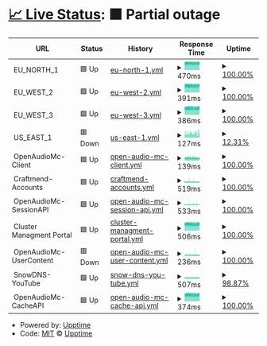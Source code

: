 # [📈 Live Status](https://upptime.github.io/upptime): <!--live status--> **🟧 Partial outage**

<!--start: status pages-->
<!-- This summary is generated by Upptime (https://github.com/upptime/upptime) -->
<!-- Do not edit this manually, your changes will be overwritten -->
<!-- prettier-ignore -->
| URL | Status | History | Response Time | Uptime |
| --- | ------ | ------- | ------------- | ------ |
| <img alt="" src="https://icons.duckduckgo.com/ip3/null.ico" height="13"> EU_NORTH_1 | 🟩 Up | [eu-north-1.yml](https://github.com/OpenAudioMc/status/commits/HEAD/history/eu-north-1.yml) | <details><summary><img alt="Response time graph" src="./graphs/eu-north-1/response-time-week.png" height="20"> 470ms</summary><br><a href="https://OpenAudioMc.github.io/status/history/eu-north-1"><img alt="Response time 471" src="https://img.shields.io/endpoint?url=https%3A%2F%2Fraw.githubusercontent.com%2FOpenAudioMc%2Fstatus%2FHEAD%2Fapi%2Feu-north-1%2Fresponse-time.json"></a><br><a href="https://OpenAudioMc.github.io/status/history/eu-north-1"><img alt="24-hour response time 475" src="https://img.shields.io/endpoint?url=https%3A%2F%2Fraw.githubusercontent.com%2FOpenAudioMc%2Fstatus%2FHEAD%2Fapi%2Feu-north-1%2Fresponse-time-day.json"></a><br><a href="https://OpenAudioMc.github.io/status/history/eu-north-1"><img alt="7-day response time 470" src="https://img.shields.io/endpoint?url=https%3A%2F%2Fraw.githubusercontent.com%2FOpenAudioMc%2Fstatus%2FHEAD%2Fapi%2Feu-north-1%2Fresponse-time-week.json"></a><br><a href="https://OpenAudioMc.github.io/status/history/eu-north-1"><img alt="30-day response time 471" src="https://img.shields.io/endpoint?url=https%3A%2F%2Fraw.githubusercontent.com%2FOpenAudioMc%2Fstatus%2FHEAD%2Fapi%2Feu-north-1%2Fresponse-time-month.json"></a><br><a href="https://OpenAudioMc.github.io/status/history/eu-north-1"><img alt="1-year response time 471" src="https://img.shields.io/endpoint?url=https%3A%2F%2Fraw.githubusercontent.com%2FOpenAudioMc%2Fstatus%2FHEAD%2Fapi%2Feu-north-1%2Fresponse-time-year.json"></a></details> | <details><summary><a href="https://OpenAudioMc.github.io/status/history/eu-north-1">100.00%</a></summary><a href="https://OpenAudioMc.github.io/status/history/eu-north-1"><img alt="All-time uptime 99.98%" src="https://img.shields.io/endpoint?url=https%3A%2F%2Fraw.githubusercontent.com%2FOpenAudioMc%2Fstatus%2FHEAD%2Fapi%2Feu-north-1%2Fuptime.json"></a><br><a href="https://OpenAudioMc.github.io/status/history/eu-north-1"><img alt="24-hour uptime 100.00%" src="https://img.shields.io/endpoint?url=https%3A%2F%2Fraw.githubusercontent.com%2FOpenAudioMc%2Fstatus%2FHEAD%2Fapi%2Feu-north-1%2Fuptime-day.json"></a><br><a href="https://OpenAudioMc.github.io/status/history/eu-north-1"><img alt="7-day uptime 100.00%" src="https://img.shields.io/endpoint?url=https%3A%2F%2Fraw.githubusercontent.com%2FOpenAudioMc%2Fstatus%2FHEAD%2Fapi%2Feu-north-1%2Fuptime-week.json"></a><br><a href="https://OpenAudioMc.github.io/status/history/eu-north-1"><img alt="30-day uptime 99.98%" src="https://img.shields.io/endpoint?url=https%3A%2F%2Fraw.githubusercontent.com%2FOpenAudioMc%2Fstatus%2FHEAD%2Fapi%2Feu-north-1%2Fuptime-month.json"></a><br><a href="https://OpenAudioMc.github.io/status/history/eu-north-1"><img alt="1-year uptime 99.98%" src="https://img.shields.io/endpoint?url=https%3A%2F%2Fraw.githubusercontent.com%2FOpenAudioMc%2Fstatus%2FHEAD%2Fapi%2Feu-north-1%2Fuptime-year.json"></a></details>
| <img alt="" src="https://icons.duckduckgo.com/ip3/null.ico" height="13"> EU_WEST_2 | 🟩 Up | [eu-west-2.yml](https://github.com/OpenAudioMc/status/commits/HEAD/history/eu-west-2.yml) | <details><summary><img alt="Response time graph" src="./graphs/eu-west-2/response-time-week.png" height="20"> 391ms</summary><br><a href="https://OpenAudioMc.github.io/status/history/eu-west-2"><img alt="Response time 389" src="https://img.shields.io/endpoint?url=https%3A%2F%2Fraw.githubusercontent.com%2FOpenAudioMc%2Fstatus%2FHEAD%2Fapi%2Feu-west-2%2Fresponse-time.json"></a><br><a href="https://OpenAudioMc.github.io/status/history/eu-west-2"><img alt="24-hour response time 397" src="https://img.shields.io/endpoint?url=https%3A%2F%2Fraw.githubusercontent.com%2FOpenAudioMc%2Fstatus%2FHEAD%2Fapi%2Feu-west-2%2Fresponse-time-day.json"></a><br><a href="https://OpenAudioMc.github.io/status/history/eu-west-2"><img alt="7-day response time 391" src="https://img.shields.io/endpoint?url=https%3A%2F%2Fraw.githubusercontent.com%2FOpenAudioMc%2Fstatus%2FHEAD%2Fapi%2Feu-west-2%2Fresponse-time-week.json"></a><br><a href="https://OpenAudioMc.github.io/status/history/eu-west-2"><img alt="30-day response time 389" src="https://img.shields.io/endpoint?url=https%3A%2F%2Fraw.githubusercontent.com%2FOpenAudioMc%2Fstatus%2FHEAD%2Fapi%2Feu-west-2%2Fresponse-time-month.json"></a><br><a href="https://OpenAudioMc.github.io/status/history/eu-west-2"><img alt="1-year response time 389" src="https://img.shields.io/endpoint?url=https%3A%2F%2Fraw.githubusercontent.com%2FOpenAudioMc%2Fstatus%2FHEAD%2Fapi%2Feu-west-2%2Fresponse-time-year.json"></a></details> | <details><summary><a href="https://OpenAudioMc.github.io/status/history/eu-west-2">100.00%</a></summary><a href="https://OpenAudioMc.github.io/status/history/eu-west-2"><img alt="All-time uptime 99.95%" src="https://img.shields.io/endpoint?url=https%3A%2F%2Fraw.githubusercontent.com%2FOpenAudioMc%2Fstatus%2FHEAD%2Fapi%2Feu-west-2%2Fuptime.json"></a><br><a href="https://OpenAudioMc.github.io/status/history/eu-west-2"><img alt="24-hour uptime 100.00%" src="https://img.shields.io/endpoint?url=https%3A%2F%2Fraw.githubusercontent.com%2FOpenAudioMc%2Fstatus%2FHEAD%2Fapi%2Feu-west-2%2Fuptime-day.json"></a><br><a href="https://OpenAudioMc.github.io/status/history/eu-west-2"><img alt="7-day uptime 100.00%" src="https://img.shields.io/endpoint?url=https%3A%2F%2Fraw.githubusercontent.com%2FOpenAudioMc%2Fstatus%2FHEAD%2Fapi%2Feu-west-2%2Fuptime-week.json"></a><br><a href="https://OpenAudioMc.github.io/status/history/eu-west-2"><img alt="30-day uptime 99.95%" src="https://img.shields.io/endpoint?url=https%3A%2F%2Fraw.githubusercontent.com%2FOpenAudioMc%2Fstatus%2FHEAD%2Fapi%2Feu-west-2%2Fuptime-month.json"></a><br><a href="https://OpenAudioMc.github.io/status/history/eu-west-2"><img alt="1-year uptime 99.95%" src="https://img.shields.io/endpoint?url=https%3A%2F%2Fraw.githubusercontent.com%2FOpenAudioMc%2Fstatus%2FHEAD%2Fapi%2Feu-west-2%2Fuptime-year.json"></a></details>
| <img alt="" src="https://icons.duckduckgo.com/ip3/null.ico" height="13"> EU_WEST_3 | 🟩 Up | [eu-west-3.yml](https://github.com/OpenAudioMc/status/commits/HEAD/history/eu-west-3.yml) | <details><summary><img alt="Response time graph" src="./graphs/eu-west-3/response-time-week.png" height="20"> 386ms</summary><br><a href="https://OpenAudioMc.github.io/status/history/eu-west-3"><img alt="Response time 387" src="https://img.shields.io/endpoint?url=https%3A%2F%2Fraw.githubusercontent.com%2FOpenAudioMc%2Fstatus%2FHEAD%2Fapi%2Feu-west-3%2Fresponse-time.json"></a><br><a href="https://OpenAudioMc.github.io/status/history/eu-west-3"><img alt="24-hour response time 396" src="https://img.shields.io/endpoint?url=https%3A%2F%2Fraw.githubusercontent.com%2FOpenAudioMc%2Fstatus%2FHEAD%2Fapi%2Feu-west-3%2Fresponse-time-day.json"></a><br><a href="https://OpenAudioMc.github.io/status/history/eu-west-3"><img alt="7-day response time 386" src="https://img.shields.io/endpoint?url=https%3A%2F%2Fraw.githubusercontent.com%2FOpenAudioMc%2Fstatus%2FHEAD%2Fapi%2Feu-west-3%2Fresponse-time-week.json"></a><br><a href="https://OpenAudioMc.github.io/status/history/eu-west-3"><img alt="30-day response time 387" src="https://img.shields.io/endpoint?url=https%3A%2F%2Fraw.githubusercontent.com%2FOpenAudioMc%2Fstatus%2FHEAD%2Fapi%2Feu-west-3%2Fresponse-time-month.json"></a><br><a href="https://OpenAudioMc.github.io/status/history/eu-west-3"><img alt="1-year response time 387" src="https://img.shields.io/endpoint?url=https%3A%2F%2Fraw.githubusercontent.com%2FOpenAudioMc%2Fstatus%2FHEAD%2Fapi%2Feu-west-3%2Fresponse-time-year.json"></a></details> | <details><summary><a href="https://OpenAudioMc.github.io/status/history/eu-west-3">100.00%</a></summary><a href="https://OpenAudioMc.github.io/status/history/eu-west-3"><img alt="All-time uptime 100.00%" src="https://img.shields.io/endpoint?url=https%3A%2F%2Fraw.githubusercontent.com%2FOpenAudioMc%2Fstatus%2FHEAD%2Fapi%2Feu-west-3%2Fuptime.json"></a><br><a href="https://OpenAudioMc.github.io/status/history/eu-west-3"><img alt="24-hour uptime 100.00%" src="https://img.shields.io/endpoint?url=https%3A%2F%2Fraw.githubusercontent.com%2FOpenAudioMc%2Fstatus%2FHEAD%2Fapi%2Feu-west-3%2Fuptime-day.json"></a><br><a href="https://OpenAudioMc.github.io/status/history/eu-west-3"><img alt="7-day uptime 100.00%" src="https://img.shields.io/endpoint?url=https%3A%2F%2Fraw.githubusercontent.com%2FOpenAudioMc%2Fstatus%2FHEAD%2Fapi%2Feu-west-3%2Fuptime-week.json"></a><br><a href="https://OpenAudioMc.github.io/status/history/eu-west-3"><img alt="30-day uptime 100.00%" src="https://img.shields.io/endpoint?url=https%3A%2F%2Fraw.githubusercontent.com%2FOpenAudioMc%2Fstatus%2FHEAD%2Fapi%2Feu-west-3%2Fuptime-month.json"></a><br><a href="https://OpenAudioMc.github.io/status/history/eu-west-3"><img alt="1-year uptime 100.00%" src="https://img.shields.io/endpoint?url=https%3A%2F%2Fraw.githubusercontent.com%2FOpenAudioMc%2Fstatus%2FHEAD%2Fapi%2Feu-west-3%2Fuptime-year.json"></a></details>
| <img alt="" src="https://icons.duckduckgo.com/ip3/null.ico" height="13"> US_EAST_1 | 🟥 Down | [us-east-1.yml](https://github.com/OpenAudioMc/status/commits/HEAD/history/us-east-1.yml) | <details><summary><img alt="Response time graph" src="./graphs/us-east-1/response-time-week.png" height="20"> 127ms</summary><br><a href="https://OpenAudioMc.github.io/status/history/us-east-1"><img alt="Response time 128" src="https://img.shields.io/endpoint?url=https%3A%2F%2Fraw.githubusercontent.com%2FOpenAudioMc%2Fstatus%2FHEAD%2Fapi%2Fus-east-1%2Fresponse-time.json"></a><br><a href="https://OpenAudioMc.github.io/status/history/us-east-1"><img alt="24-hour response time 0" src="https://img.shields.io/endpoint?url=https%3A%2F%2Fraw.githubusercontent.com%2FOpenAudioMc%2Fstatus%2FHEAD%2Fapi%2Fus-east-1%2Fresponse-time-day.json"></a><br><a href="https://OpenAudioMc.github.io/status/history/us-east-1"><img alt="7-day response time 127" src="https://img.shields.io/endpoint?url=https%3A%2F%2Fraw.githubusercontent.com%2FOpenAudioMc%2Fstatus%2FHEAD%2Fapi%2Fus-east-1%2Fresponse-time-week.json"></a><br><a href="https://OpenAudioMc.github.io/status/history/us-east-1"><img alt="30-day response time 128" src="https://img.shields.io/endpoint?url=https%3A%2F%2Fraw.githubusercontent.com%2FOpenAudioMc%2Fstatus%2FHEAD%2Fapi%2Fus-east-1%2Fresponse-time-month.json"></a><br><a href="https://OpenAudioMc.github.io/status/history/us-east-1"><img alt="1-year response time 128" src="https://img.shields.io/endpoint?url=https%3A%2F%2Fraw.githubusercontent.com%2FOpenAudioMc%2Fstatus%2FHEAD%2Fapi%2Fus-east-1%2Fresponse-time-year.json"></a></details> | <details><summary><a href="https://OpenAudioMc.github.io/status/history/us-east-1">12.31%</a></summary><a href="https://OpenAudioMc.github.io/status/history/us-east-1"><img alt="All-time uptime 67.70%" src="https://img.shields.io/endpoint?url=https%3A%2F%2Fraw.githubusercontent.com%2FOpenAudioMc%2Fstatus%2FHEAD%2Fapi%2Fus-east-1%2Fuptime.json"></a><br><a href="https://OpenAudioMc.github.io/status/history/us-east-1"><img alt="24-hour uptime 0.00%" src="https://img.shields.io/endpoint?url=https%3A%2F%2Fraw.githubusercontent.com%2FOpenAudioMc%2Fstatus%2FHEAD%2Fapi%2Fus-east-1%2Fuptime-day.json"></a><br><a href="https://OpenAudioMc.github.io/status/history/us-east-1"><img alt="7-day uptime 12.31%" src="https://img.shields.io/endpoint?url=https%3A%2F%2Fraw.githubusercontent.com%2FOpenAudioMc%2Fstatus%2FHEAD%2Fapi%2Fus-east-1%2Fuptime-week.json"></a><br><a href="https://OpenAudioMc.github.io/status/history/us-east-1"><img alt="30-day uptime 67.70%" src="https://img.shields.io/endpoint?url=https%3A%2F%2Fraw.githubusercontent.com%2FOpenAudioMc%2Fstatus%2FHEAD%2Fapi%2Fus-east-1%2Fuptime-month.json"></a><br><a href="https://OpenAudioMc.github.io/status/history/us-east-1"><img alt="1-year uptime 67.70%" src="https://img.shields.io/endpoint?url=https%3A%2F%2Fraw.githubusercontent.com%2FOpenAudioMc%2Fstatus%2FHEAD%2Fapi%2Fus-east-1%2Fuptime-year.json"></a></details>
| <img alt="" src="https://icons.duckduckgo.com/ip3/null.ico" height="13"> OpenAudioMc-Client | 🟩 Up | [open-audio-mc-client.yml](https://github.com/OpenAudioMc/status/commits/HEAD/history/open-audio-mc-client.yml) | <details><summary><img alt="Response time graph" src="./graphs/open-audio-mc-client/response-time-week.png" height="20"> 139ms</summary><br><a href="https://OpenAudioMc.github.io/status/history/open-audio-mc-client"><img alt="Response time 141" src="https://img.shields.io/endpoint?url=https%3A%2F%2Fraw.githubusercontent.com%2FOpenAudioMc%2Fstatus%2FHEAD%2Fapi%2Fopen-audio-mc-client%2Fresponse-time.json"></a><br><a href="https://OpenAudioMc.github.io/status/history/open-audio-mc-client"><img alt="24-hour response time 135" src="https://img.shields.io/endpoint?url=https%3A%2F%2Fraw.githubusercontent.com%2FOpenAudioMc%2Fstatus%2FHEAD%2Fapi%2Fopen-audio-mc-client%2Fresponse-time-day.json"></a><br><a href="https://OpenAudioMc.github.io/status/history/open-audio-mc-client"><img alt="7-day response time 139" src="https://img.shields.io/endpoint?url=https%3A%2F%2Fraw.githubusercontent.com%2FOpenAudioMc%2Fstatus%2FHEAD%2Fapi%2Fopen-audio-mc-client%2Fresponse-time-week.json"></a><br><a href="https://OpenAudioMc.github.io/status/history/open-audio-mc-client"><img alt="30-day response time 141" src="https://img.shields.io/endpoint?url=https%3A%2F%2Fraw.githubusercontent.com%2FOpenAudioMc%2Fstatus%2FHEAD%2Fapi%2Fopen-audio-mc-client%2Fresponse-time-month.json"></a><br><a href="https://OpenAudioMc.github.io/status/history/open-audio-mc-client"><img alt="1-year response time 141" src="https://img.shields.io/endpoint?url=https%3A%2F%2Fraw.githubusercontent.com%2FOpenAudioMc%2Fstatus%2FHEAD%2Fapi%2Fopen-audio-mc-client%2Fresponse-time-year.json"></a></details> | <details><summary><a href="https://OpenAudioMc.github.io/status/history/open-audio-mc-client">100.00%</a></summary><a href="https://OpenAudioMc.github.io/status/history/open-audio-mc-client"><img alt="All-time uptime 99.99%" src="https://img.shields.io/endpoint?url=https%3A%2F%2Fraw.githubusercontent.com%2FOpenAudioMc%2Fstatus%2FHEAD%2Fapi%2Fopen-audio-mc-client%2Fuptime.json"></a><br><a href="https://OpenAudioMc.github.io/status/history/open-audio-mc-client"><img alt="24-hour uptime 100.00%" src="https://img.shields.io/endpoint?url=https%3A%2F%2Fraw.githubusercontent.com%2FOpenAudioMc%2Fstatus%2FHEAD%2Fapi%2Fopen-audio-mc-client%2Fuptime-day.json"></a><br><a href="https://OpenAudioMc.github.io/status/history/open-audio-mc-client"><img alt="7-day uptime 100.00%" src="https://img.shields.io/endpoint?url=https%3A%2F%2Fraw.githubusercontent.com%2FOpenAudioMc%2Fstatus%2FHEAD%2Fapi%2Fopen-audio-mc-client%2Fuptime-week.json"></a><br><a href="https://OpenAudioMc.github.io/status/history/open-audio-mc-client"><img alt="30-day uptime 100.00%" src="https://img.shields.io/endpoint?url=https%3A%2F%2Fraw.githubusercontent.com%2FOpenAudioMc%2Fstatus%2FHEAD%2Fapi%2Fopen-audio-mc-client%2Fuptime-month.json"></a><br><a href="https://OpenAudioMc.github.io/status/history/open-audio-mc-client"><img alt="1-year uptime 100.00%" src="https://img.shields.io/endpoint?url=https%3A%2F%2Fraw.githubusercontent.com%2FOpenAudioMc%2Fstatus%2FHEAD%2Fapi%2Fopen-audio-mc-client%2Fuptime-year.json"></a></details>
| <img alt="" src="https://icons.duckduckgo.com/ip3/null.ico" height="13"> Craftmend-Accounts | 🟩 Up | [craftmend-accounts.yml](https://github.com/OpenAudioMc/status/commits/HEAD/history/craftmend-accounts.yml) | <details><summary><img alt="Response time graph" src="./graphs/craftmend-accounts/response-time-week.png" height="20"> 519ms</summary><br><a href="https://OpenAudioMc.github.io/status/history/craftmend-accounts"><img alt="Response time 506" src="https://img.shields.io/endpoint?url=https%3A%2F%2Fraw.githubusercontent.com%2FOpenAudioMc%2Fstatus%2FHEAD%2Fapi%2Fcraftmend-accounts%2Fresponse-time.json"></a><br><a href="https://OpenAudioMc.github.io/status/history/craftmend-accounts"><img alt="24-hour response time 538" src="https://img.shields.io/endpoint?url=https%3A%2F%2Fraw.githubusercontent.com%2FOpenAudioMc%2Fstatus%2FHEAD%2Fapi%2Fcraftmend-accounts%2Fresponse-time-day.json"></a><br><a href="https://OpenAudioMc.github.io/status/history/craftmend-accounts"><img alt="7-day response time 519" src="https://img.shields.io/endpoint?url=https%3A%2F%2Fraw.githubusercontent.com%2FOpenAudioMc%2Fstatus%2FHEAD%2Fapi%2Fcraftmend-accounts%2Fresponse-time-week.json"></a><br><a href="https://OpenAudioMc.github.io/status/history/craftmend-accounts"><img alt="30-day response time 506" src="https://img.shields.io/endpoint?url=https%3A%2F%2Fraw.githubusercontent.com%2FOpenAudioMc%2Fstatus%2FHEAD%2Fapi%2Fcraftmend-accounts%2Fresponse-time-month.json"></a><br><a href="https://OpenAudioMc.github.io/status/history/craftmend-accounts"><img alt="1-year response time 506" src="https://img.shields.io/endpoint?url=https%3A%2F%2Fraw.githubusercontent.com%2FOpenAudioMc%2Fstatus%2FHEAD%2Fapi%2Fcraftmend-accounts%2Fresponse-time-year.json"></a></details> | <details><summary><a href="https://OpenAudioMc.github.io/status/history/craftmend-accounts">100.00%</a></summary><a href="https://OpenAudioMc.github.io/status/history/craftmend-accounts"><img alt="All-time uptime 100.00%" src="https://img.shields.io/endpoint?url=https%3A%2F%2Fraw.githubusercontent.com%2FOpenAudioMc%2Fstatus%2FHEAD%2Fapi%2Fcraftmend-accounts%2Fuptime.json"></a><br><a href="https://OpenAudioMc.github.io/status/history/craftmend-accounts"><img alt="24-hour uptime 100.00%" src="https://img.shields.io/endpoint?url=https%3A%2F%2Fraw.githubusercontent.com%2FOpenAudioMc%2Fstatus%2FHEAD%2Fapi%2Fcraftmend-accounts%2Fuptime-day.json"></a><br><a href="https://OpenAudioMc.github.io/status/history/craftmend-accounts"><img alt="7-day uptime 100.00%" src="https://img.shields.io/endpoint?url=https%3A%2F%2Fraw.githubusercontent.com%2FOpenAudioMc%2Fstatus%2FHEAD%2Fapi%2Fcraftmend-accounts%2Fuptime-week.json"></a><br><a href="https://OpenAudioMc.github.io/status/history/craftmend-accounts"><img alt="30-day uptime 100.00%" src="https://img.shields.io/endpoint?url=https%3A%2F%2Fraw.githubusercontent.com%2FOpenAudioMc%2Fstatus%2FHEAD%2Fapi%2Fcraftmend-accounts%2Fuptime-month.json"></a><br><a href="https://OpenAudioMc.github.io/status/history/craftmend-accounts"><img alt="1-year uptime 100.00%" src="https://img.shields.io/endpoint?url=https%3A%2F%2Fraw.githubusercontent.com%2FOpenAudioMc%2Fstatus%2FHEAD%2Fapi%2Fcraftmend-accounts%2Fuptime-year.json"></a></details>
| <img alt="" src="https://icons.duckduckgo.com/ip3/null.ico" height="13"> OpenAudioMc-SessionAPI | 🟩 Up | [open-audio-mc-session-api.yml](https://github.com/OpenAudioMc/status/commits/HEAD/history/open-audio-mc-session-api.yml) | <details><summary><img alt="Response time graph" src="./graphs/open-audio-mc-session-api/response-time-week.png" height="20"> 533ms</summary><br><a href="https://OpenAudioMc.github.io/status/history/open-audio-mc-session-api"><img alt="Response time 505" src="https://img.shields.io/endpoint?url=https%3A%2F%2Fraw.githubusercontent.com%2FOpenAudioMc%2Fstatus%2FHEAD%2Fapi%2Fopen-audio-mc-session-api%2Fresponse-time.json"></a><br><a href="https://OpenAudioMc.github.io/status/history/open-audio-mc-session-api"><img alt="24-hour response time 500" src="https://img.shields.io/endpoint?url=https%3A%2F%2Fraw.githubusercontent.com%2FOpenAudioMc%2Fstatus%2FHEAD%2Fapi%2Fopen-audio-mc-session-api%2Fresponse-time-day.json"></a><br><a href="https://OpenAudioMc.github.io/status/history/open-audio-mc-session-api"><img alt="7-day response time 533" src="https://img.shields.io/endpoint?url=https%3A%2F%2Fraw.githubusercontent.com%2FOpenAudioMc%2Fstatus%2FHEAD%2Fapi%2Fopen-audio-mc-session-api%2Fresponse-time-week.json"></a><br><a href="https://OpenAudioMc.github.io/status/history/open-audio-mc-session-api"><img alt="30-day response time 505" src="https://img.shields.io/endpoint?url=https%3A%2F%2Fraw.githubusercontent.com%2FOpenAudioMc%2Fstatus%2FHEAD%2Fapi%2Fopen-audio-mc-session-api%2Fresponse-time-month.json"></a><br><a href="https://OpenAudioMc.github.io/status/history/open-audio-mc-session-api"><img alt="1-year response time 505" src="https://img.shields.io/endpoint?url=https%3A%2F%2Fraw.githubusercontent.com%2FOpenAudioMc%2Fstatus%2FHEAD%2Fapi%2Fopen-audio-mc-session-api%2Fresponse-time-year.json"></a></details> | <details><summary><a href="https://OpenAudioMc.github.io/status/history/open-audio-mc-session-api">100.00%</a></summary><a href="https://OpenAudioMc.github.io/status/history/open-audio-mc-session-api"><img alt="All-time uptime 100.00%" src="https://img.shields.io/endpoint?url=https%3A%2F%2Fraw.githubusercontent.com%2FOpenAudioMc%2Fstatus%2FHEAD%2Fapi%2Fopen-audio-mc-session-api%2Fuptime.json"></a><br><a href="https://OpenAudioMc.github.io/status/history/open-audio-mc-session-api"><img alt="24-hour uptime 100.00%" src="https://img.shields.io/endpoint?url=https%3A%2F%2Fraw.githubusercontent.com%2FOpenAudioMc%2Fstatus%2FHEAD%2Fapi%2Fopen-audio-mc-session-api%2Fuptime-day.json"></a><br><a href="https://OpenAudioMc.github.io/status/history/open-audio-mc-session-api"><img alt="7-day uptime 100.00%" src="https://img.shields.io/endpoint?url=https%3A%2F%2Fraw.githubusercontent.com%2FOpenAudioMc%2Fstatus%2FHEAD%2Fapi%2Fopen-audio-mc-session-api%2Fuptime-week.json"></a><br><a href="https://OpenAudioMc.github.io/status/history/open-audio-mc-session-api"><img alt="30-day uptime 100.00%" src="https://img.shields.io/endpoint?url=https%3A%2F%2Fraw.githubusercontent.com%2FOpenAudioMc%2Fstatus%2FHEAD%2Fapi%2Fopen-audio-mc-session-api%2Fuptime-month.json"></a><br><a href="https://OpenAudioMc.github.io/status/history/open-audio-mc-session-api"><img alt="1-year uptime 100.00%" src="https://img.shields.io/endpoint?url=https%3A%2F%2Fraw.githubusercontent.com%2FOpenAudioMc%2Fstatus%2FHEAD%2Fapi%2Fopen-audio-mc-session-api%2Fuptime-year.json"></a></details>
| <img alt="" src="https://icons.duckduckgo.com/ip3/null.ico" height="13"> Cluster Managment Portal | 🟩 Up | [cluster-managment-portal.yml](https://github.com/OpenAudioMc/status/commits/HEAD/history/cluster-managment-portal.yml) | <details><summary><img alt="Response time graph" src="./graphs/cluster-managment-portal/response-time-week.png" height="20"> 506ms</summary><br><a href="https://OpenAudioMc.github.io/status/history/cluster-managment-portal"><img alt="Response time 506" src="https://img.shields.io/endpoint?url=https%3A%2F%2Fraw.githubusercontent.com%2FOpenAudioMc%2Fstatus%2FHEAD%2Fapi%2Fcluster-managment-portal%2Fresponse-time.json"></a><br><a href="https://OpenAudioMc.github.io/status/history/cluster-managment-portal"><img alt="24-hour response time 519" src="https://img.shields.io/endpoint?url=https%3A%2F%2Fraw.githubusercontent.com%2FOpenAudioMc%2Fstatus%2FHEAD%2Fapi%2Fcluster-managment-portal%2Fresponse-time-day.json"></a><br><a href="https://OpenAudioMc.github.io/status/history/cluster-managment-portal"><img alt="7-day response time 506" src="https://img.shields.io/endpoint?url=https%3A%2F%2Fraw.githubusercontent.com%2FOpenAudioMc%2Fstatus%2FHEAD%2Fapi%2Fcluster-managment-portal%2Fresponse-time-week.json"></a><br><a href="https://OpenAudioMc.github.io/status/history/cluster-managment-portal"><img alt="30-day response time 506" src="https://img.shields.io/endpoint?url=https%3A%2F%2Fraw.githubusercontent.com%2FOpenAudioMc%2Fstatus%2FHEAD%2Fapi%2Fcluster-managment-portal%2Fresponse-time-month.json"></a><br><a href="https://OpenAudioMc.github.io/status/history/cluster-managment-portal"><img alt="1-year response time 506" src="https://img.shields.io/endpoint?url=https%3A%2F%2Fraw.githubusercontent.com%2FOpenAudioMc%2Fstatus%2FHEAD%2Fapi%2Fcluster-managment-portal%2Fresponse-time-year.json"></a></details> | <details><summary><a href="https://OpenAudioMc.github.io/status/history/cluster-managment-portal">100.00%</a></summary><a href="https://OpenAudioMc.github.io/status/history/cluster-managment-portal"><img alt="All-time uptime 99.32%" src="https://img.shields.io/endpoint?url=https%3A%2F%2Fraw.githubusercontent.com%2FOpenAudioMc%2Fstatus%2FHEAD%2Fapi%2Fcluster-managment-portal%2Fuptime.json"></a><br><a href="https://OpenAudioMc.github.io/status/history/cluster-managment-portal"><img alt="24-hour uptime 100.00%" src="https://img.shields.io/endpoint?url=https%3A%2F%2Fraw.githubusercontent.com%2FOpenAudioMc%2Fstatus%2FHEAD%2Fapi%2Fcluster-managment-portal%2Fuptime-day.json"></a><br><a href="https://OpenAudioMc.github.io/status/history/cluster-managment-portal"><img alt="7-day uptime 100.00%" src="https://img.shields.io/endpoint?url=https%3A%2F%2Fraw.githubusercontent.com%2FOpenAudioMc%2Fstatus%2FHEAD%2Fapi%2Fcluster-managment-portal%2Fuptime-week.json"></a><br><a href="https://OpenAudioMc.github.io/status/history/cluster-managment-portal"><img alt="30-day uptime 99.02%" src="https://img.shields.io/endpoint?url=https%3A%2F%2Fraw.githubusercontent.com%2FOpenAudioMc%2Fstatus%2FHEAD%2Fapi%2Fcluster-managment-portal%2Fuptime-month.json"></a><br><a href="https://OpenAudioMc.github.io/status/history/cluster-managment-portal"><img alt="1-year uptime 99.06%" src="https://img.shields.io/endpoint?url=https%3A%2F%2Fraw.githubusercontent.com%2FOpenAudioMc%2Fstatus%2FHEAD%2Fapi%2Fcluster-managment-portal%2Fuptime-year.json"></a></details>
| <img alt="" src="https://icons.duckduckgo.com/ip3/null.ico" height="13"> OpenAudioMc-UserContent | 🟥 Down | [open-audio-mc-user-content.yml](https://github.com/OpenAudioMc/status/commits/HEAD/history/open-audio-mc-user-content.yml) | <details><summary><img alt="Response time graph" src="./graphs/open-audio-mc-user-content/response-time-week.png" height="20"> 236ms</summary><br><a href="https://OpenAudioMc.github.io/status/history/open-audio-mc-user-content"><img alt="Response time 243" src="https://img.shields.io/endpoint?url=https%3A%2F%2Fraw.githubusercontent.com%2FOpenAudioMc%2Fstatus%2FHEAD%2Fapi%2Fopen-audio-mc-user-content%2Fresponse-time.json"></a><br><a href="https://OpenAudioMc.github.io/status/history/open-audio-mc-user-content"><img alt="24-hour response time 238" src="https://img.shields.io/endpoint?url=https%3A%2F%2Fraw.githubusercontent.com%2FOpenAudioMc%2Fstatus%2FHEAD%2Fapi%2Fopen-audio-mc-user-content%2Fresponse-time-day.json"></a><br><a href="https://OpenAudioMc.github.io/status/history/open-audio-mc-user-content"><img alt="7-day response time 236" src="https://img.shields.io/endpoint?url=https%3A%2F%2Fraw.githubusercontent.com%2FOpenAudioMc%2Fstatus%2FHEAD%2Fapi%2Fopen-audio-mc-user-content%2Fresponse-time-week.json"></a><br><a href="https://OpenAudioMc.github.io/status/history/open-audio-mc-user-content"><img alt="30-day response time 243" src="https://img.shields.io/endpoint?url=https%3A%2F%2Fraw.githubusercontent.com%2FOpenAudioMc%2Fstatus%2FHEAD%2Fapi%2Fopen-audio-mc-user-content%2Fresponse-time-month.json"></a><br><a href="https://OpenAudioMc.github.io/status/history/open-audio-mc-user-content"><img alt="1-year response time 243" src="https://img.shields.io/endpoint?url=https%3A%2F%2Fraw.githubusercontent.com%2FOpenAudioMc%2Fstatus%2FHEAD%2Fapi%2Fopen-audio-mc-user-content%2Fresponse-time-year.json"></a></details> | <details><summary><a href="https://OpenAudioMc.github.io/status/history/open-audio-mc-user-content">100.00%</a></summary><a href="https://OpenAudioMc.github.io/status/history/open-audio-mc-user-content"><img alt="All-time uptime 99.98%" src="https://img.shields.io/endpoint?url=https%3A%2F%2Fraw.githubusercontent.com%2FOpenAudioMc%2Fstatus%2FHEAD%2Fapi%2Fopen-audio-mc-user-content%2Fuptime.json"></a><br><a href="https://OpenAudioMc.github.io/status/history/open-audio-mc-user-content"><img alt="24-hour uptime 100.00%" src="https://img.shields.io/endpoint?url=https%3A%2F%2Fraw.githubusercontent.com%2FOpenAudioMc%2Fstatus%2FHEAD%2Fapi%2Fopen-audio-mc-user-content%2Fuptime-day.json"></a><br><a href="https://OpenAudioMc.github.io/status/history/open-audio-mc-user-content"><img alt="7-day uptime 100.00%" src="https://img.shields.io/endpoint?url=https%3A%2F%2Fraw.githubusercontent.com%2FOpenAudioMc%2Fstatus%2FHEAD%2Fapi%2Fopen-audio-mc-user-content%2Fuptime-week.json"></a><br><a href="https://OpenAudioMc.github.io/status/history/open-audio-mc-user-content"><img alt="30-day uptime 99.98%" src="https://img.shields.io/endpoint?url=https%3A%2F%2Fraw.githubusercontent.com%2FOpenAudioMc%2Fstatus%2FHEAD%2Fapi%2Fopen-audio-mc-user-content%2Fuptime-month.json"></a><br><a href="https://OpenAudioMc.github.io/status/history/open-audio-mc-user-content"><img alt="1-year uptime 99.98%" src="https://img.shields.io/endpoint?url=https%3A%2F%2Fraw.githubusercontent.com%2FOpenAudioMc%2Fstatus%2FHEAD%2Fapi%2Fopen-audio-mc-user-content%2Fuptime-year.json"></a></details>
| <img alt="" src="https://icons.duckduckgo.com/ip3/null.ico" height="13"> SnowDNS-YouTube | 🟩 Up | [snow-dns-you-tube.yml](https://github.com/OpenAudioMc/status/commits/HEAD/history/snow-dns-you-tube.yml) | <details><summary><img alt="Response time graph" src="./graphs/snow-dns-you-tube/response-time-week.png" height="20"> 507ms</summary><br><a href="https://OpenAudioMc.github.io/status/history/snow-dns-you-tube"><img alt="Response time 502" src="https://img.shields.io/endpoint?url=https%3A%2F%2Fraw.githubusercontent.com%2FOpenAudioMc%2Fstatus%2FHEAD%2Fapi%2Fsnow-dns-you-tube%2Fresponse-time.json"></a><br><a href="https://OpenAudioMc.github.io/status/history/snow-dns-you-tube"><img alt="24-hour response time 539" src="https://img.shields.io/endpoint?url=https%3A%2F%2Fraw.githubusercontent.com%2FOpenAudioMc%2Fstatus%2FHEAD%2Fapi%2Fsnow-dns-you-tube%2Fresponse-time-day.json"></a><br><a href="https://OpenAudioMc.github.io/status/history/snow-dns-you-tube"><img alt="7-day response time 507" src="https://img.shields.io/endpoint?url=https%3A%2F%2Fraw.githubusercontent.com%2FOpenAudioMc%2Fstatus%2FHEAD%2Fapi%2Fsnow-dns-you-tube%2Fresponse-time-week.json"></a><br><a href="https://OpenAudioMc.github.io/status/history/snow-dns-you-tube"><img alt="30-day response time 502" src="https://img.shields.io/endpoint?url=https%3A%2F%2Fraw.githubusercontent.com%2FOpenAudioMc%2Fstatus%2FHEAD%2Fapi%2Fsnow-dns-you-tube%2Fresponse-time-month.json"></a><br><a href="https://OpenAudioMc.github.io/status/history/snow-dns-you-tube"><img alt="1-year response time 502" src="https://img.shields.io/endpoint?url=https%3A%2F%2Fraw.githubusercontent.com%2FOpenAudioMc%2Fstatus%2FHEAD%2Fapi%2Fsnow-dns-you-tube%2Fresponse-time-year.json"></a></details> | <details><summary><a href="https://OpenAudioMc.github.io/status/history/snow-dns-you-tube">98.87%</a></summary><a href="https://OpenAudioMc.github.io/status/history/snow-dns-you-tube"><img alt="All-time uptime 99.37%" src="https://img.shields.io/endpoint?url=https%3A%2F%2Fraw.githubusercontent.com%2FOpenAudioMc%2Fstatus%2FHEAD%2Fapi%2Fsnow-dns-you-tube%2Fuptime.json"></a><br><a href="https://OpenAudioMc.github.io/status/history/snow-dns-you-tube"><img alt="24-hour uptime 100.00%" src="https://img.shields.io/endpoint?url=https%3A%2F%2Fraw.githubusercontent.com%2FOpenAudioMc%2Fstatus%2FHEAD%2Fapi%2Fsnow-dns-you-tube%2Fuptime-day.json"></a><br><a href="https://OpenAudioMc.github.io/status/history/snow-dns-you-tube"><img alt="7-day uptime 98.87%" src="https://img.shields.io/endpoint?url=https%3A%2F%2Fraw.githubusercontent.com%2FOpenAudioMc%2Fstatus%2FHEAD%2Fapi%2Fsnow-dns-you-tube%2Fuptime-week.json"></a><br><a href="https://OpenAudioMc.github.io/status/history/snow-dns-you-tube"><img alt="30-day uptime 99.72%" src="https://img.shields.io/endpoint?url=https%3A%2F%2Fraw.githubusercontent.com%2FOpenAudioMc%2Fstatus%2FHEAD%2Fapi%2Fsnow-dns-you-tube%2Fuptime-month.json"></a><br><a href="https://OpenAudioMc.github.io/status/history/snow-dns-you-tube"><img alt="1-year uptime 99.23%" src="https://img.shields.io/endpoint?url=https%3A%2F%2Fraw.githubusercontent.com%2FOpenAudioMc%2Fstatus%2FHEAD%2Fapi%2Fsnow-dns-you-tube%2Fuptime-year.json"></a></details>
| <img alt="" src="https://icons.duckduckgo.com/ip3/null.ico" height="13"> OpenAudioMc-CacheAPI | 🟩 Up | [open-audio-mc-cache-api.yml](https://github.com/OpenAudioMc/status/commits/HEAD/history/open-audio-mc-cache-api.yml) | <details><summary><img alt="Response time graph" src="./graphs/open-audio-mc-cache-api/response-time-week.png" height="20"> 374ms</summary><br><a href="https://OpenAudioMc.github.io/status/history/open-audio-mc-cache-api"><img alt="Response time 374" src="https://img.shields.io/endpoint?url=https%3A%2F%2Fraw.githubusercontent.com%2FOpenAudioMc%2Fstatus%2FHEAD%2Fapi%2Fopen-audio-mc-cache-api%2Fresponse-time.json"></a><br><a href="https://OpenAudioMc.github.io/status/history/open-audio-mc-cache-api"><img alt="24-hour response time 385" src="https://img.shields.io/endpoint?url=https%3A%2F%2Fraw.githubusercontent.com%2FOpenAudioMc%2Fstatus%2FHEAD%2Fapi%2Fopen-audio-mc-cache-api%2Fresponse-time-day.json"></a><br><a href="https://OpenAudioMc.github.io/status/history/open-audio-mc-cache-api"><img alt="7-day response time 374" src="https://img.shields.io/endpoint?url=https%3A%2F%2Fraw.githubusercontent.com%2FOpenAudioMc%2Fstatus%2FHEAD%2Fapi%2Fopen-audio-mc-cache-api%2Fresponse-time-week.json"></a><br><a href="https://OpenAudioMc.github.io/status/history/open-audio-mc-cache-api"><img alt="30-day response time 374" src="https://img.shields.io/endpoint?url=https%3A%2F%2Fraw.githubusercontent.com%2FOpenAudioMc%2Fstatus%2FHEAD%2Fapi%2Fopen-audio-mc-cache-api%2Fresponse-time-month.json"></a><br><a href="https://OpenAudioMc.github.io/status/history/open-audio-mc-cache-api"><img alt="1-year response time 374" src="https://img.shields.io/endpoint?url=https%3A%2F%2Fraw.githubusercontent.com%2FOpenAudioMc%2Fstatus%2FHEAD%2Fapi%2Fopen-audio-mc-cache-api%2Fresponse-time-year.json"></a></details> | <details><summary><a href="https://OpenAudioMc.github.io/status/history/open-audio-mc-cache-api">100.00%</a></summary><a href="https://OpenAudioMc.github.io/status/history/open-audio-mc-cache-api"><img alt="All-time uptime 98.51%" src="https://img.shields.io/endpoint?url=https%3A%2F%2Fraw.githubusercontent.com%2FOpenAudioMc%2Fstatus%2FHEAD%2Fapi%2Fopen-audio-mc-cache-api%2Fuptime.json"></a><br><a href="https://OpenAudioMc.github.io/status/history/open-audio-mc-cache-api"><img alt="24-hour uptime 100.00%" src="https://img.shields.io/endpoint?url=https%3A%2F%2Fraw.githubusercontent.com%2FOpenAudioMc%2Fstatus%2FHEAD%2Fapi%2Fopen-audio-mc-cache-api%2Fuptime-day.json"></a><br><a href="https://OpenAudioMc.github.io/status/history/open-audio-mc-cache-api"><img alt="7-day uptime 100.00%" src="https://img.shields.io/endpoint?url=https%3A%2F%2Fraw.githubusercontent.com%2FOpenAudioMc%2Fstatus%2FHEAD%2Fapi%2Fopen-audio-mc-cache-api%2Fuptime-week.json"></a><br><a href="https://OpenAudioMc.github.io/status/history/open-audio-mc-cache-api"><img alt="30-day uptime 99.34%" src="https://img.shields.io/endpoint?url=https%3A%2F%2Fraw.githubusercontent.com%2FOpenAudioMc%2Fstatus%2FHEAD%2Fapi%2Fopen-audio-mc-cache-api%2Fuptime-month.json"></a><br><a href="https://OpenAudioMc.github.io/status/history/open-audio-mc-cache-api"><img alt="1-year uptime 98.54%" src="https://img.shields.io/endpoint?url=https%3A%2F%2Fraw.githubusercontent.com%2FOpenAudioMc%2Fstatus%2FHEAD%2Fapi%2Fopen-audio-mc-cache-api%2Fuptime-year.json"></a></details>

<!--end: status pages-->

- Powered by: [Upptime](https://github.com/upptime/upptime)
- Code: [MIT](./LICENSE) © [Upptime](https://upptime.js.org)
